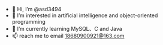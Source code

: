 - 👋 Hi, I’m @asd3494
- 👀 I’m interested in artificial intelligence and object-oriented programming
- 🌱 I’m currently learning MySQL、C and Java
- 📫 reach me to email 18680900921@163.com

<!---
asd3494/asd3494 is a ✨ special ✨ repository because its `README.md` (this file) appears on your GitHub profile.
You can click the Preview link to take a look at your changes.
--->
